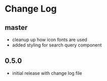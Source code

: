 # Change Log

## master

- cleanup up how icon fonts are used
- added styling for search query component

## 0.5.0

- initial release with change log file
